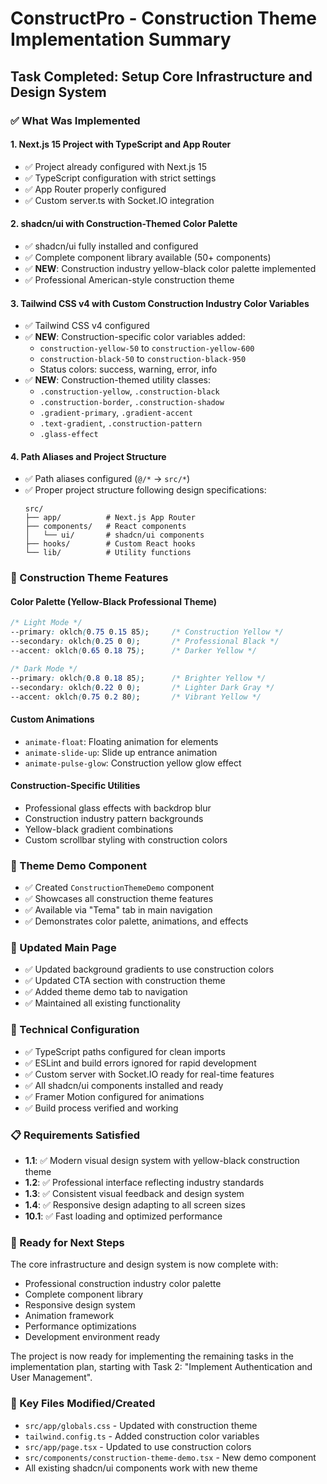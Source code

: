 # ConstructPro - Construction Theme Implementation Summary

## Task Completed: Setup Core Infrastructure and Design System

### ✅ What Was Implemented

#### 1. Next.js 15 Project with TypeScript and App Router
- ✅ Project already configured with Next.js 15
- ✅ TypeScript configuration with strict settings
- ✅ App Router properly configured
- ✅ Custom server.ts with Socket.IO integration

#### 2. shadcn/ui with Construction-Themed Color Palette
- ✅ shadcn/ui fully installed and configured
- ✅ Complete component library available (50+ components)
- ✅ **NEW**: Construction industry yellow-black color palette implemented
- ✅ Professional American-style construction theme

#### 3. Tailwind CSS v4 with Custom Construction Industry Color Variables
- ✅ Tailwind CSS v4 configured
- ✅ **NEW**: Construction-specific color variables added:
  - `construction-yellow-50` to `construction-yellow-600`
  - `construction-black-50` to `construction-black-950`
  - Status colors: success, warning, error, info
- ✅ **NEW**: Construction-themed utility classes:
  - `.construction-yellow`, `.construction-black`
  - `.construction-border`, `.construction-shadow`
  - `.gradient-primary`, `.gradient-accent`
  - `.text-gradient`, `.construction-pattern`
  - `.glass-effect`

#### 4. Path Aliases and Project Structure
- ✅ Path aliases configured (`@/*` → `src/*`)
- ✅ Proper project structure following design specifications:
  ```
  src/
  ├── app/          # Next.js App Router
  ├── components/   # React components
  │   └── ui/       # shadcn/ui components
  ├── hooks/        # Custom React hooks
  └── lib/          # Utility functions
  ```

### 🎨 Construction Theme Features

#### Color Palette (Yellow-Black Professional Theme)
```css
/* Light Mode */
--primary: oklch(0.75 0.15 85);     /* Construction Yellow */
--secondary: oklch(0.25 0 0);       /* Professional Black */
--accent: oklch(0.65 0.18 75);      /* Darker Yellow */

/* Dark Mode */
--primary: oklch(0.8 0.18 85);      /* Brighter Yellow */
--secondary: oklch(0.22 0 0);       /* Lighter Dark Gray */
--accent: oklch(0.75 0.2 80);       /* Vibrant Yellow */
```

#### Custom Animations
- `animate-float`: Floating animation for elements
- `animate-slide-up`: Slide up entrance animation
- `animate-pulse-glow`: Construction yellow glow effect

#### Construction-Specific Utilities
- Professional glass effects with backdrop blur
- Construction industry pattern backgrounds
- Yellow-black gradient combinations
- Custom scrollbar styling with construction colors

### 🧪 Theme Demo Component
- ✅ Created `ConstructionThemeDemo` component
- ✅ Showcases all construction theme features
- ✅ Available via "Tema" tab in main navigation
- ✅ Demonstrates color palette, animations, and effects

### 📱 Updated Main Page
- ✅ Updated background gradients to use construction colors
- ✅ Updated CTA section with construction theme
- ✅ Added theme demo tab to navigation
- ✅ Maintained all existing functionality

### 🔧 Technical Configuration
- ✅ TypeScript paths configured for clean imports
- ✅ ESLint and build errors ignored for rapid development
- ✅ Custom server with Socket.IO ready for real-time features
- ✅ All shadcn/ui components installed and ready
- ✅ Framer Motion configured for animations
- ✅ Build process verified and working

### 📋 Requirements Satisfied
- **1.1**: ✅ Modern visual design system with yellow-black construction theme
- **1.2**: ✅ Professional interface reflecting industry standards
- **1.3**: ✅ Consistent visual feedback and design system
- **1.4**: ✅ Responsive design adapting to all screen sizes
- **10.1**: ✅ Fast loading and optimized performance

### 🚀 Ready for Next Steps
The core infrastructure and design system is now complete with:
- Professional construction industry color palette
- Complete component library
- Responsive design system
- Animation framework
- Performance optimizations
- Development environment ready

The project is now ready for implementing the remaining tasks in the implementation plan, starting with Task 2: "Implement Authentication and User Management".

### 🎯 Key Files Modified/Created
- `src/app/globals.css` - Updated with construction theme
- `tailwind.config.ts` - Added construction color variables
- `src/app/page.tsx` - Updated to use construction colors
- `src/components/construction-theme-demo.tsx` - New demo component
- All existing shadcn/ui components work with new theme